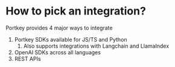 # How to pick an integration?

Portkey provides 4 major ways to integrate

1. Portkey SDKs available for JS/TS and Python
   1. Also supports integrations with Langchain and LlamaIndex
2. OpenAI SDKs across all languages
3. REST APIs

